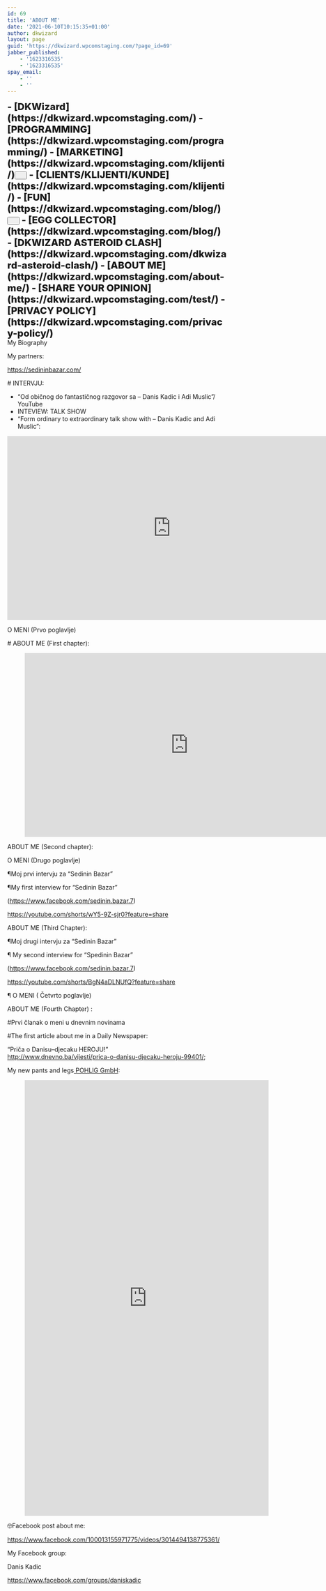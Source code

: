 ```yaml
---
id: 69
title: 'ABOUT ME'
date: '2021-06-10T10:15:35+01:00'
author: dkwizard
layout: page
guid: 'https://dkwizard.wpcomstaging.com/?page_id=69'
jabber_published:
    - '1623316535'
    - '1623316535'
spay_email:
    - ''
    - ''
---
```


<nav aria-label="Navigation 8" class="wp-container-9 wp-block-navigation" style="font-size: 22px; font-style:normal; font-weight:800;">- [<span class="wp-block-navigation-item__label">DKWizard</span>](https://dkwizard.wpcomstaging.com/)
- [<span class="wp-block-navigation-item__label">PROGRAMMING</span>](https://dkwizard.wpcomstaging.com/programming/)
- [MARKETING](https://dkwizard.wpcomstaging.com/klijenti/)<button aria-expanded="false" aria-label="MARKETING submenu" class="wp-block-navigation__submenu-icon wp-block-navigation-submenu__toggle"><svg aria-hidden="true" fill="none" focusable="false" height="12" viewbox="0 0 12 12" width="12" xmlns="http://www.w3.org/2000/svg"><path d="M1.50002 4L6.00002 8L10.5 4" stroke-width="1.5"></path></svg></button>
    - [<span class="wp-block-navigation-item__label">CLIENTS/KLIJENTI/KUNDE</span>](https://dkwizard.wpcomstaging.com/klijenti/)
- [FUN](https://dkwizard.wpcomstaging.com/blog/)<button aria-expanded="false" aria-label="FUN submenu" class="wp-block-navigation__submenu-icon wp-block-navigation-submenu__toggle"><svg aria-hidden="true" fill="none" focusable="false" height="12" viewbox="0 0 12 12" width="12" xmlns="http://www.w3.org/2000/svg"><path d="M1.50002 4L6.00002 8L10.5 4" stroke-width="1.5"></path></svg></button>
    - [<span class="wp-block-navigation-item__label">EGG COLLECTOR</span>](https://dkwizard.wpcomstaging.com/blog/)
    - [<span class="wp-block-navigation-item__label">DKWIZARD ASTEROID CLASH</span>](https://dkwizard.wpcomstaging.com/dkwizard-asteroid-clash/)
- [<span class="wp-block-navigation-item__label">ABOUT ME</span>](https://dkwizard.wpcomstaging.com/about-me/)
- [<span class="wp-block-navigation-item__label">SHARE YOUR OPINION</span>](https://dkwizard.wpcomstaging.com/test/)
- [<span class="wp-block-navigation-item__label">PRIVACY POLICY</span>](https://dkwizard.wpcomstaging.com/privacy-policy/)

</nav>My Biography

My partners:

<https://sedininbazar.com/>

\# INTERVJU:

- “Od običnog do fantastičnog razgovor sa – Danis Kadic i Adi Muslic”/ YouTube
- INTEVIEW: TALK SHOW
- “Form ordinary to extraordinary talk show with – Danis Kadic and Adi Muslic”:

 <span class="embed-youtube" style="text-align:center; display: block;"><iframe allowfullscreen="true" class="youtube-player" height="422" loading="lazy" sandbox="allow-scripts allow-same-origin allow-popups allow-presentation" src="https://www.youtube.com/embed/wb0WB2V5-4A?version=3&rel=1&showsearch=0&showinfo=1&iv_load_policy=1&fs=1&hl=en-GB&autohide=2&wmode=transparent" style="border:0;" width="750"></iframe></span>

O MENI (Prvo poglavlje)

\# ABOUT ME (First chapter):

<figure class="wp-block-embed is-type-video is-provider-youtube wp-block-embed-youtube wp-embed-aspect-16-9 wp-has-aspect-ratio"><div class="wp-block-embed__wrapper"><span class="embed-youtube" style="text-align:center; display: block;"><iframe allowfullscreen="true" class="youtube-player" height="422" loading="lazy" sandbox="allow-scripts allow-same-origin allow-popups allow-presentation" src="https://www.youtube.com/embed/AkEmyBaAbEs?version=3&rel=1&showsearch=0&showinfo=1&iv_load_policy=1&fs=1&hl=en-GB&autohide=2&wmode=transparent" style="border:0;" width="750"></iframe></span></div></figure>ABOUT ME (Second chapter):

O MENI (Drugo poglavlje)

¶Moj prvi intervju za “Sedinin Bazar”

 ¶My first interview for “Sedinin Bazar”

(<https://www.facebook.com/sedinin.bazar.7>)

<https://youtube.com/shorts/wY5-9Z-sjr0?feature=share>

ABOUT ME (Third Chapter):

¶Moj drugi intervju za “Sedinin Bazar”

¶ My second interview for “Spedinin Bazar”

(<https://www.facebook.com/sedinin.bazar.7>)

<https://youtube.com/shorts/BgN4aDLNUfQ?feature=share>

¶ O MENI ( Četvrto poglavlje)

 ABOUT ME (Fourth Chapter) :

\#Prvi članak o meni u dnevnim novinama

\#The first article about me in a Daily Newspaper:

“Priča o Danisu–djecaku HEROJU!”  
<http://www.dnevno.ba/vijesti/prica-o-danisu-djecaku-heroju-99401/>;

My new pants and legs[ POHLIG GmbH](https://www.pohlig.net/de):

<figure class="wp-block-video wp-block-embed is-type-video is-provider-videopress"><div class="wp-block-embed__wrapper"><iframe allowfullscreen="" data-resize-to-parent="true" frameborder="0" height="1000" src="https://videopress.com/embed/P8Ls4jnf?cover=1&preloadContent=metadata&hd=1" title="video-1625218398-mp4" width="560"></iframe><script src="https://v0.wordpress.com/js/next/videopress-iframe.js?m=1633526814"></script></div></figure>🤓Facebook post about me:

<https://www.facebook.com/100013155971775/videos/3014494138775361/>

My Facebook group:

Danis Kadic

<https://www.facebook.com/groups/daniskadic>